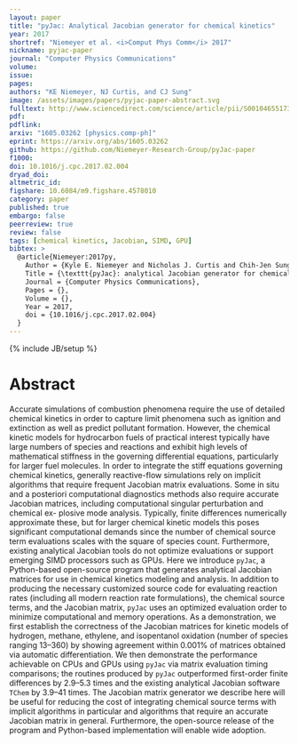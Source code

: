 ```yaml
---
layout: paper
title: "pyJac: Analytical Jacobian generator for chemical kinetics"
year: 2017
shortref: "Niemeyer et al. <i>Comput Phys Comm</i> 2017"
nickname: pyjac-paper
journal: "Computer Physics Communications"
volume:
issue:
pages:
authors: "KE Niemeyer, NJ Curtis, and CJ Sung"
image: /assets/images/papers/pyjac-paper-abstract.svg
fulltext: http://www.sciencedirect.com/science/article/pii/S0010465517300462
pdf:
pdflink:
arxiv: "1605.03262 [physics.comp-ph]"
eprint: https://arxiv.org/abs/1605.03262
github: https://github.com/Niemeyer-Research-Group/pyJac-paper
f1000:
doi: 10.1016/j.cpc.2017.02.004
dryad_doi:
altmetric_id:
figshare: 10.6084/m9.figshare.4578010
category: paper
published: true
embargo: false
peerreview: true
review: false
tags: [chemical kinetics, Jacobian, SIMD, GPU]
bibtex: >
  @article{Niemeyer:2017py,
    Author = {Kyle E. Niemeyer and Nicholas J. Curtis and Chih-Jen Sung},
    Title = {\texttt{pyJac}: analytical Jacobian generator for chemical kinetics},
    Journal = {Computer Physics Communications},
    Pages = {},
    Volume = {},
    Year = 2017,
    doi = {10.1016/j.cpc.2017.02.004}
  }
---
```

{% include JB/setup %}

# Abstract

Accurate simulations of combustion phenomena require the use of detailed chemical kinetics in order to capture limit phenomena such as ignition and extinction as well as predict pollutant formation. However, the chemical kinetic models for hydrocarbon fuels of practical interest typically have large numbers of species and reactions and exhibit high levels of mathematical stiffness in the governing differential equations, particularly for larger fuel molecules. In order to integrate the stiff equations governing chemical kinetics, generally reactive-flow simulations rely on implicit algorithms that require frequent Jacobian matrix evaluations. Some in situ and a posteriori computational diagnostics methods also require accurate Jacobian matrices, including computational singular perturbation and chemical ex- plosive mode analysis. Typically, finite differences numerically approximate these, but for larger chemical kinetic models this poses significant computational demands since the number of chemical source term evaluations scales with the square of species count. Furthermore, existing analytical Jacobian tools do not optimize evaluations or support emerging SIMD processors such as GPUs. Here we introduce `pyJac`, a Python-based open-source program that generates analytical Jacobian matrices for use in chemical kinetics modeling and analysis. In addition to producing the necessary customized source code for evaluating reaction rates (including all modern reaction rate formulations), the chemical source terms, and the Jacobian matrix, `pyJac` uses an optimized evaluation order to minimize computational and memory operations. As a demonstration, we first establish the correctness of the Jacobian matrices for kinetic models of hydrogen, methane, ethylene, and isopentanol oxidation (number of species ranging 13–360) by showing agreement within 0.001% of matrices obtained via automatic differentiation. We then demonstrate the performance achievable on CPUs and GPUs using `pyJac` via matrix evaluation timing comparisons; the routines produced by `pyJac` outperformed first-order finite differences by 2.9–5.3 times and the existing analytical Jacobian software `TChem` by 3.9–41 times. The Jacobian matrix generator we describe here will be useful for reducing the cost of integrating chemical source terms with implicit algorithms in particular and algorithms that require an accurate Jacobian matrix in general. Furthermore, the open-source release of the program and Python-based implementation will enable wide adoption.
